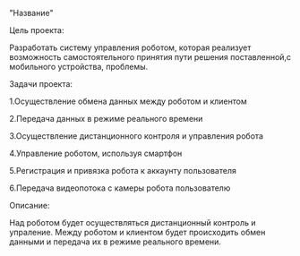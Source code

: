  "Название"

  Цель проекта:
  
 Разработать систему управления роботом, которая реализует возможность самостоятельного принятия пути решения поставленной,с мобильного устройства, проблемы.
 
  Задачи проекта:
  
  1.Осуществление обмена данных между роботом и клиентом
  
  2.Передача данных в режиме реального времени
  
  3.Осуществление дистанционного контроля и управления робота
  
  4.Управление роботом, используя смартфон
  
  5.Регистрация и привязка робота к аккаунту пользователя
  
  6.Передача видеопотока с камеры робота пользователю 
  

 
  Описание:

 Над роботом будет осуществляться дистанционный контроль и упраление. Между роботом и клиентом будет происходить обмен данными и передача их в режиме реального времени.
 
